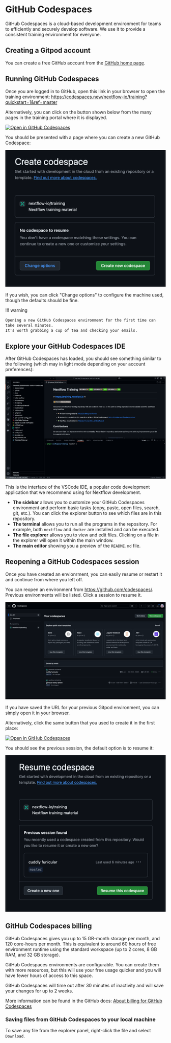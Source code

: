 # GitHub Codespaces

GitHub Codespaces is a cloud-based development environment for teams to efficiently and securely develop software.
We use it to provide a consistent training environment for everyone.

## Creating a Gitpod account

You can create a free GitHub account from the [GitHub home page](https://github.com/).

## Running GitHub Codespaces

Once you are logged in to GitHub, open this link in your browser to open the training environment: <https://codespaces.new/nextflow-io/training?quickstart=1&ref=master>

Alternatively, you can click on the button shown below from the many pages in the training portal where it is displayed.

[![Open in GitHub Codespaces](https://github.com/codespaces/badge.svg)](https://codespaces.new/nextflow-io/training?quickstart=1&ref=master)

You should be presented with a page where you can create a new GitHub Codespace:

![Create a GitHub Codespace](img/codespaces_create.png)

If you wish, you can click "Change options" to configure the machine used, though the defaults should be fine.

!!! warning

    Opening a new GitHub Codespaces environment for the first time can take several minutes.
    It's worth grabbing a cup of tea and checking your emails.

## Explore your GitHub Codespaces IDE

After GitHub Codespaces has loaded, you should see something similar to the following (which may in light mode depending on your account preferences):

![GitHub Codespaces welcome](img/codespaces_welcome.png)

This is the interface of the VSCode IDE, a popular code development application that we recommend using for Nextflow development.

- **The sidebar** allows you to customize your GitHub Codespaces environment and perform basic tasks (copy, paste, open files, search, git, etc.). You can click the explorer button to see which files are in this repository.
- **The terminal** allows you to run all the programs in the repository. For example, both `nextflow` and `docker` are installed and can be executed.
- **The file explorer** allows you to view and edit files. Clicking on a file in the explorer will open it within the main window.
- **The main editor** showing you a preview of the `README.md` file.

## Reopening a GitHub Codespaces session

Once you have created an envionrment, you can easily resume or restart it and continue from where you left off.

You can reopen an environment from <https://github.com/codespaces/>. Previous environments will be listed. Click a session to resume it.

![List GitHub Codespace sessions](img/codespaces_list.png)

If you have saved the URL for your previous Gitpod environment, you can simply open it in your browser.

Alternatively, click the same button that you used to create it in the first place:

[![Open in GitHub Codespaces](https://github.com/codespaces/badge.svg)](https://codespaces.new/nextflow-io/training?quickstart=1&ref=master)

You should see the previous session, the default option is to resume it:

![Resume a GitHub Codespace](img/codespaces_resume.png)

## GitHub Codespaces billing

GitHub Codespaces gives you up to 15 GB-month storage per month, and 120 core-hours per month.
This is equivalent to around 60 hours of free environment runtime using the standard workspace (up to 2 cores, 8 GB RAM, and 32 GB storage).

GitHub Codespaces environments are configurable. You can create them with more resources, but this will use your free usage quicker and you will have fewer hours of access to this space.

GitHub Codespaces will time out after 30 minutes of inactivity and will save your changes for up to 2 weeks.

More information can be found in the GitHub docs:
[About billing for GitHub Codespaces](https://docs.github.com/en/billing/managing-billing-for-your-products/managing-billing-for-github-codespaces/about-billing-for-github-codespaces)

### Saving files from GitHub Codespaces to your local machine

To save any file from the explorer panel, right-click the file and select `Download`.
